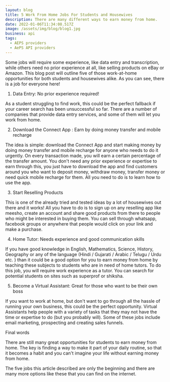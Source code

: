 ```yaml
---
layout: blog
title: 5 Work From Home Jobs For Students and Housewives
description: There are many different ways to earn money from home.
date: 2022-01-06T11:34:08.517Z
image: /assets/img/blog/blog1.jpg
business: api
tags:
  - AEPS providers
  - AePS API providers
---
```

Some jobs will require some experience, like data entry and transcription, while others need no prior experience at all, like selling products on eBay or Amazon. This blog post will outline five of those work-at-home opportunities for both students and housewives alike. As you can see, there is a job for everyone here!



1) Data Entry: No prior experience required!

As a student struggling to find work, this could be the perfect fallback if your career search has been unsuccessful so far. There are a number of companies that provide data entry services, and some of them will let you work from home.



2) Download the Connect App : Earn by doing money transfer and mobile recharge

The idea is simple: download the Connect App and start making money by doing money transfer and mobile recharge for anyone who needs to do it urgently. On every transaction made, you will earn a certain percentage of the transfer amount. You don't need any prior experience or expertise to earn through this, you just have to download the app and find customers around you who want to deposit money, withdraw money, transfer money or need quick mobile recharge for them. All you need to do is to learn how to use the app. 



3) Start Reselling Products

This is one of the already tried and tested ideas by a lot of housewives out there and it works! All you have to do is to sign up on any reselling app like meesho, create an account and share good products from there to people who might be interested in buying them. You can sell through whatsapp, facebook groups or anywhere that people would click on your link and make a purchase.



4) Home Tutor: Needs experience and good communication skills

If you have good knowledge in English, Mathematics, Science, History, Geography or any of the language (Hindi / Gujarati / Arabic / Telugu / Urdu etc. ) than it could be a good option for you to earn money from home by teaching these subjects to students who are in need of home tutors. To do this job, you will require work experience as a tutor. You can search for potential students on sites such as superprof or shiksha. 



5) Become a Virtual Assistant: Great for those who want to be their own boss

If you want to work at home, but don't want to go through all the hassle of running your own business, this could be the perfect opportunity. Virtual Assistants help people with a variety of tasks that they may not have the time or expertise to do (but you probably will). Some of these jobs include email marketing, prospecting and creating sales funnels. 



Final words

There are still many great opportunities for students to earn money from home. The key is finding a way to make it part of your daily routine, so that it becomes a habit and you can't imagine your life without earning money from home. 



The five jobs this article described are only the beginning and there are many more options like these that you can find on the internet.